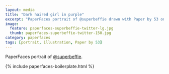 ```yaml
---
layout: media
title: "Dark haired girl in purple"
excerpt: "PaperFaces portrait of @superbeffie drawn with Paper by 53 on an iPad."
image: 
  feature: paperfaces-superbeffie-twitter-lg.jpg
  thumb: paperfaces-superbeffie-twitter-150.jpg
category: paperfaces
tags: [portrait, illustration, Paper by 53]
---
```


PaperFaces portrait of [@superbeffie](http://twitter.com/superbeffie).

{% include paperfaces-boilerplate.html %}